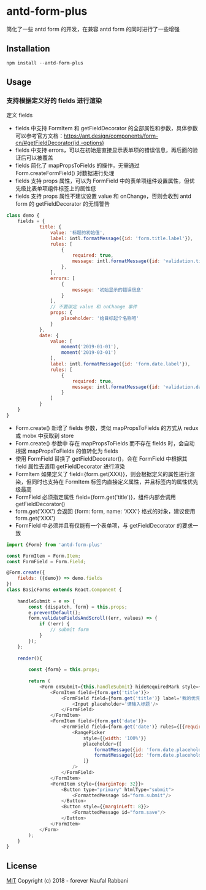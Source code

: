 # antd-form-plus

简化了一些 antd form 的开发，在兼容 antd form 的同时进行了一些增强

## Installation

```js
npm install --antd-form-plus
```


## Usage

### 支持根据定义好的 fields 进行渲染

定义 fields

- fields 中支持 FormItem 和 getFieldDecorator 的全部属性和参数，具体参数可以参考官方文档：https://ant.design/components/form-cn/#getFieldDecorator(id,-options)
- fields 中支持 errors，可以在初始是直接显示表单项的错误信息，再后面的验证后可以被覆盖
- fields 简化了 mapPropsToFields 的操作，无需通过 Form.createFormField() 对数据进行处理
- fields 支持 props 属性，可以为 FormField 中的表单项组件设置属性，但优先级比表单项组件标签上的属性低
- fields 支持 props 属性不建议设置 value 和 onChange，否则会收到 antd form 的 getFieldDecorator 的无情警告

```js
class demo {
    fields = {
            title: {
                value: '标题的初始值',
                label: intl.formatMessage({id: 'form.title.label'}),
                rules: [
                    {
                        required: true,
                        message: intl.formatMessage({id: 'validation.title.required'}),
                    },
                ],
                errors: [
                    {
                        message: '初始显示的错误信息'
                    }
                ],
                // 不要绑定 value 和 onChange 事件
                props: {
                    placeholder: '给目标起个名称吧'
                }
            },
            date: {
                value: [
                    moment('2019-01-01'),
                    moment('2019-03-01')
                ],
                label: intl.formatMessage({id: 'form.date.label'}),
                rules: [
                    {
                        required: true,
                        message: intl.formatMessage({id: 'validation.date.required'}),
                    }
                ]
            }
    }
}
```

- Form.create() 新增了 fields 参数，类似 mapPropsToFields 的方式从 redux 或 mobx 中获取到 store
- Form.create() 参数中 存在 mapPropsToFields 而不存在 fields 时，会自动根据 mapPropsToFields 的值转化为 fields
- 使用 FormField 替换了 getFieldDecorator()，会在 FormField 中根据其 field 属性去调用 getFieldDecorator 进行渲染
- FormItem 如果定义了 field={form.get(XXX)}，则会根据定义的属性进行渲染，但同时也支持在 FormItem 标签内直接定义属性，并且标签内的属性优先级最高
- FormField 必须指定属性 field={form.get('title')}，组件内部会调用 getFieldDecorator()
- form.get('XXX') 会返回 {form: form, name: 'XXX'} 格式的对象，建议使用 form.get('XXX')
- FormField 中必须并且有仅能有一个表单项，与 getFieldDecorator 的要求一致

```js
import {Form} from 'antd-form-plus'

const FormItem = Form.Item;
const FormField = Form.Field;

@Form.create({
    fields: ({demo}) => demo.fields
})
class BasicForms extends React.Component {
    
    handleSubmit = e => {
        const {dispatch, form} = this.props;
        e.preventDefault();
        form.validateFieldsAndScroll((err, values) => {
            if (!err) {
                // submit form
            }
        });
    };
    
    render(){
        
        const {form} = this.props;
        
        return (
            <Form onSubmit={this.handleSubmit} hideRequiredMark style={{marginTop: 8}}>
                <FormItem field={form.get('title')}>
                    <FormField field={form.get('title')} label='我的优先级更高'>
                        <Input placeholder='请输入标题'/>
                    </FormField>
                </FormItem>
                <FormItem field={form.get('date')}>
                    <FormField field={form.get('date')} rules={[{required: true, message: '我的优先级更高'}]}>
                        <RangePicker
                            style={{width: '100%'}}
                            placeholder={[
                                formatMessage({id: 'form.date.placeholder.start'}),
                                formatMessage({id: 'form.date.placeholder.end'}),
                            ]}
                        />
                    </FormField>
                </FormItem>
                <FormItem style={{marginTop: 32}}>
                    <Button type="primary" htmlType="submit">
                        <FormattedMessage id="form.submit"/>
                    </Button>
                    <Button style={{marginLeft: 8}}>
                        <FormattedMessage id="form.save"/>
                    </Button>                                            
                </FormItem>
            </Form>
        );
    }
}
```



## License

[MIT](http://opensource.org/licenses/MIT) Copyright (c) 2018 - forever Naufal Rabbani